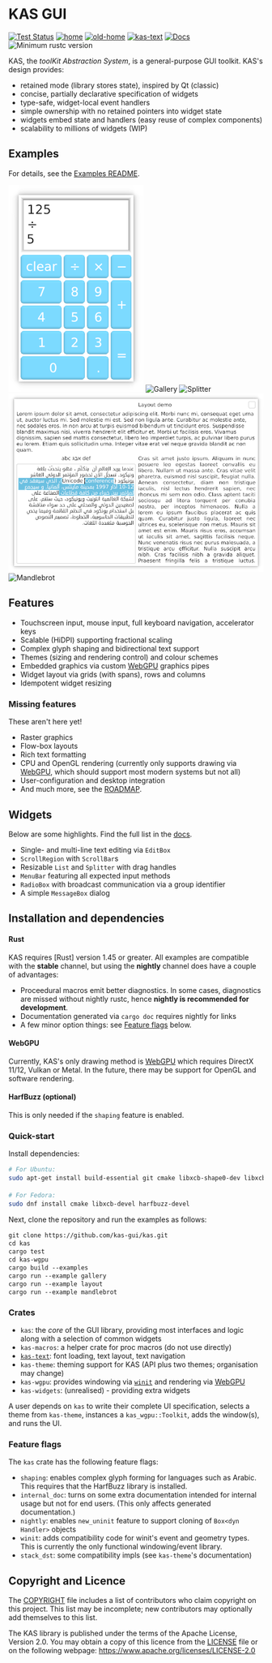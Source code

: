 KAS GUI
==========

[![Test Status](https://github.com/kas-gui/kas/workflows/Tests/badge.svg?event=push)](https://github.com/kas-gui/kas/actions)
[![home](https://img.shields.io/badge/GitHub-home-blueviolet)](https://github.com/kas-gui/kas)
[![old-home](https://img.shields.io/badge/GitLab-old--home-blueviolet)](https://gitlab.com/dhardy/kas)
[![kas-text](https://img.shields.io/badge/GitHub-kas--text-blueviolet)](https://github.com/kas-gui/kas-text/)
[![Docs](https://docs.rs/kas/badge.svg)](https://docs.rs/kas)
![Minimum rustc version](https://img.shields.io/badge/rustc-1.45+-lightgray.svg)

KAS, the *toolKit Abstraction System*, is a general-purpose GUI toolkit.
KAS's design provides:

-   retained mode (library stores state), inspired by Qt (classic)
-   concise, partially declarative specification of widgets
-   type-safe, widget-local event handlers
-   simple ownership with no retained pointers into widget state
-   widgets embed state and handlers (easy reuse of complex components)
-   scalability to millions of widgets (WIP)

## Examples

For details, see the [Examples README](kas-wgpu/examples/README.md).

![Calculator](screenshots/calculator.png) ![Gallery](screenshots/gallery.gif)
![Splitter](screenshots/splitter.gif)
![Layout](screenshots/layout.png)
![Mandlebrot](screenshots/mandlebrot.png)

## Features

-   Touchscreen input, mouse input, full keyboard navigation, accelerator keys
-   Scalable (HiDPI) supporting fractional scaling
-   Complex glyph shaping and bidirectional text support
-   Themes (sizing and rendering control) and colour schemes
-   Embedded graphics via custom [WebGPU] graphics pipes
-   Widget layout via grids (with spans), rows and columns
-   Idempotent widget resizing

### Missing features

These aren't here yet!

-   Raster graphics
-   Flow-box layouts
-   Rich text formatting
-   CPU and OpenGL rendering (currently only supports drawing via [WebGPU],
    which should support most modern systems but not all)
-   User-configuration and desktop integration
-   And much more, see the [ROADMAP].

## Widgets

Below are some highlights. Find the full list in the [docs](docs.rs/kas/*/kas/widget).

-   Single- and multi-line text editing via `EditBox`
-   `ScrollRegion` with `ScrollBar`s
-   Resizable `List` and `Splitter` with drag handles
-   `MenuBar` featuring all expected input methods
-   `RadioBox` with broadcast communication via a group identifier
-   A simple `MessageBox` dialog


Installation and dependencies
----------------

#### Rust

KAS requires [Rust] version 1.45 or greater. All examples are compatible with
the **stable** channel, but using the **nightly** channel does have a couple of
advantages:

-   Proceedural macros emit better diagnostics. In some cases, diagnostics are
    missed without nightly rustc, hence **nightly is recommended for development**.
-   Documentation generated via `cargo doc` requires nightly for links
-   A few minor option things: see [Feature flags](#feature-flags) below.

#### WebGPU

Currently, KAS's only drawing method is [WebGPU] which requires DirectX 11/12,
Vulkan or Metal.
In the future, there may be support for OpenGL and software rendering.

#### HarfBuzz (optional)

This is only needed if the `shaping` feature is enabled.

### Quick-start

Install dependencies:

```sh
# For Ubuntu:
sudo apt-get install build-essential git cmake libxcb-shape0-dev libxcb-xfixes0-dev libharfbuzz-dev

# For Fedora:
sudo dnf install cmake libxcb-devel harfbuzz-devel
```

Next, clone the repository and run the examples as follows:

```
git clone https://github.com/kas-gui/kas.git
cd kas
cargo test
cd kas-wgpu
cargo build --examples
cargo run --example gallery
cargo run --example layout
cargo run --example mandlebrot
```

### Crates

-   `kas`: the *core* of the GUI library, providing most interfaces and logic
    along with a selection of common widgets
-   `kas-macros`: a helper crate for proc macros (do not use directly)
-   [`kas-text`]: font loading, text layout, text navigation
-   `kas-theme`: theming support for KAS (API plus two themes; organisation may change)
-   `kas-wgpu`: provides windowing via [`winit`] and rendering via [WebGPU]
-   `kas-widgets`: (unrealised) - providing extra widgets

A user depends on `kas` to write their complete UI specification, selects a
theme from `kas-theme`, instances a `kas_wgpu::Toolkit`, adds the window(s),
and runs the UI.

### Feature flags

The `kas` crate has the following feature flags:

-   `shaping`: enables complex glyph forming for languages such as Arabic.
    This requires that the HarfBuzz library is installed.
-   `internal_doc`: turns on some extra documentation intended for internal
    usage but not for end users. (This only affects generated documentation.)
-   `nightly`: enables `new_uninit` feature to support cloning of
    `Box<dyn Handler>` objects
-   `winit`: adds compatibility code for winit's event and geometry types.
    This is currently the only functional windowing/event library.
-   `stack_dst`: some compatibility impls (see `kas-theme`'s documentation)


[`kas-text`]: https://github.com/kas-gui/kas-text/
[`winit`]: https://github.com/rust-windowing/winit/
[WebGPU]: https://github.com/gfx-rs/wgpu-rs
[ROADMAP]: ROADMAP.md


Copyright and Licence
-------

The [COPYRIGHT](COPYRIGHT) file includes a list of contributors who claim
copyright on this project. This list may be incomplete; new contributors may
optionally add themselves to this list.

The KAS library is published under the terms of the Apache License, Version 2.0.
You may obtain a copy of this licence from the [LICENSE](LICENSE) file or on
the following webpage: <https://www.apache.org/licenses/LICENSE-2.0>
